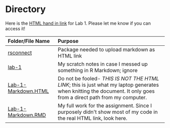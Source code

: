 # Directory

Here is the [HTML hand in link](https://rpubs.com/kimng/994479) for Lab 1. Please let me know if you can access it!

| **Folder/File Name** | **Purpose** |
|:--|:--|
| [rsconnect](./rsconnect) | Package needed to upload markdown as HTML link |
| [lab-1](./lab-1.R) | My scratch notes in case I messed up something in R Markdown; ignore |
| [Lab-1-Markdown.HTML](./Lab-1-Markdown.html) | Do not be fooled- _THIS IS NOT THE HTML LINK_; this is just what my laptop generates when knitting the document. It only goes from a direct path from my computer. |
| [Lab-1-Markdown.RMD](./Lab-1-Markdown.Rmd) | My full work for the assignment. Since I purposely didn't show most of my code in the real HTML link, look here.
